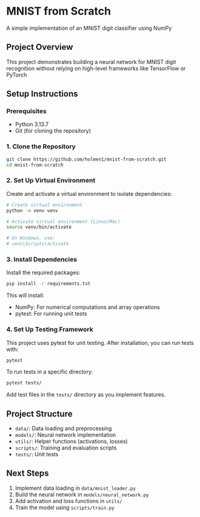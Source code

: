 # MNIST from Scratch

A simple implementation of an MNIST digit classifier using NumPy

## Project Overview

This project demonstrates building a neural network for MNIST digit recognition without relying on high-level frameworks like TensorFlow or PyTorch

## Setup Instructions

### Prerequisites
- Python 3.13.7 
- Git (for cloning the repository)

### 1. Clone the Repository
```bash
git clone https://github.com/holmen1/mnist-from-scratch.git
cd mnist-from-scratch
```

### 2. Set Up Virtual Environment
Create and activate a virtual environment to isolate dependencies:

```bash
# Create virtual environment
python -m venv venv

# Activate virtual environment (Linux/Mac)
source venv/bin/activate

# On Windows, use:
# venv\Scripts\activate
```

### 3. Install Dependencies
Install the required packages:

```bash
pip install -r requirements.txt
```

This will install:
- NumPy: For numerical computations and array operations
- pytest: For running unit tests

### 4. Set Up Testing Framework
This project uses pytest for unit testing. After installation, you can run tests with:

```bash
pytest
```

To run tests in a specific directory:

```bash
pytest tests/
```

Add test files in the `tests/` directory as you implement features.

## Project Structure
- `data/`: Data loading and preprocessing
- `models/`: Neural network implementation
- `utils/`: Helper functions (activations, losses)
- `scripts/`: Training and evaluation scripts
- `tests/`: Unit tests

## Next Steps
1. Implement data loading in `data/mnist_loader.py`
2. Build the neural network in `models/neural_network.py`
3. Add activation and loss functions in `utils/`
4. Train the model using `scripts/train.py`

